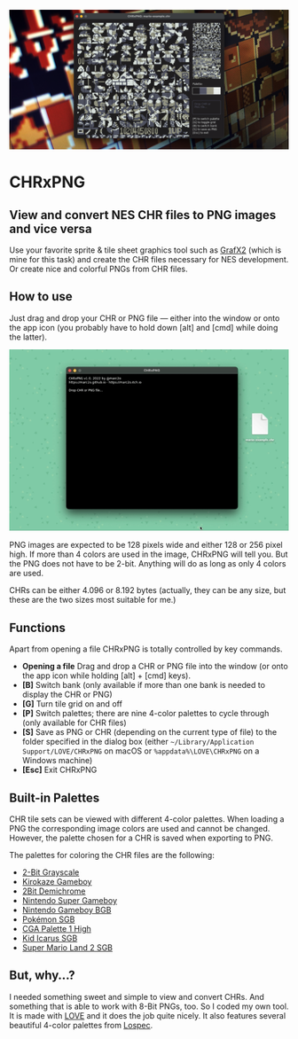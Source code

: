 ![screenshot](CHRxPNG-screenshot.png)

# CHRxPNG

## View and convert NES CHR files to PNG images and vice versa

Use your favorite sprite & tile sheet graphics tool such as  [GrafX2](https://pulkomandy.tk/projects/GrafX2) (which is mine for this task) and create the CHR files necessary for NES development. Or create nice and colorful PNGs from CHR files.

## How to use

Just drag and drop your CHR or PNG file — either into the window or onto the app icon (you probably have to hold down [alt] and [cmd] while doing the latter).

![_Drag, drop and save._](CHRxPNG-how-to.gif)

PNG images are expected to be 128 pixels wide and either 128 or 256 pixel high. If more than 4 colors are used in the image, CHRxPNG will tell you. But the PNG does not have to be 2-bit. Anything will do as long as only 4 colors are used.

CHRs can be either 4.096 or 8.192 bytes (actually, they can be any size, but these are the two sizes most suitable for me.)

## Functions

Apart from opening a file CHRxPNG is totally controlled by key commands.

- **Opening a file** Drag and drop a CHR or PNG file into the window (or onto the app icon while holding [alt] + [cmd] keys).
- **[B]** Switch bank (only available if more than one bank is needed to display the CHR or PNG)
- **[G]** Turn tile grid on and off
- **[P]** Switch palettes; there are nine 4-color palettes to cycle through (only available for CHR files)
- **[S]** Save as PNG or CHR (depending on the current type of file) to the folder specified in the dialog box (either `~/Library/Application Support/LOVE/CHRxPNG` on macOS or `%appdata%\LOVE\CHRxPNG` on a Windows machine)
- **[Esc]** Exit CHRxPNG

## Built-in Palettes

CHR tile sets can be viewed with different 4-color palettes. When loading a PNG the corresponding image colors are used and cannot be changed. However, the palette chosen for a CHR is saved when exporting to PNG.

The palettes for coloring the CHR files are the following:

- [2-Bit Grayscale](https://lospec.com/palette-list/2-bit-grayscale)
- [Kirokaze Gameboy](https://lospec.com/palette-list/kirokaze-gameboy)
- [2Bit Demichrome](https://lospec.com/palette-list/2bit-demichrome)
- [Nintendo Super Gameboy](https://lospec.com/palette-list/nintendo-super-gameboy)
- [Nintendo Gameboy BGB](https://lospec.com/palette-list/nintendo-gameboy-bgb)
- [Pokémon SGB](https://lospec.com/palette-list/pokemon-sgb)
- [CGA Palette 1 High](https://lospec.com/palette-list/cga-palette-1-high)
- [Kid Icarus SGB](https://lospec.com/palette-list/kid-icarus-sgb)
- [Super Mario Land 2 SGB](https://lospec.com/palette-list/super-mario-land-2-sgb)

## But, why…?

I needed something sweet and simple to view and convert CHRs. And something that is able to work with 8-Bit PNGs, too. So I coded my own tool. It is made with [LOVE](https://love2d.org) and it does the job quite nicely. It also features several beautiful 4-color palettes from [Lospec](https://lospec.com).
